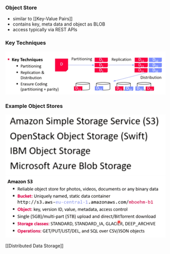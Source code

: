 ### Object Store
+ similar to [[Key-Value Pairs]] 
+ contains key, meta data and object as BLOB
+ access typically via REST APIs

### Key Techniques
![](../../../../z_images/Pasted%20image%2020220610104735.png)

### Example Object Stores
![](../../../../z_images/Pasted%20image%2020220610104919.png)
![](../../../../z_images/Pasted%20image%2020220610104932.png)

[[Distributed Data Storage]]